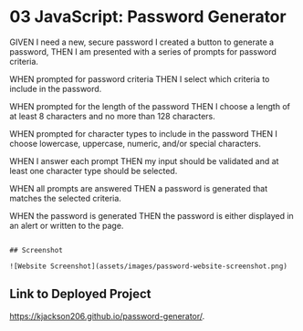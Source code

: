 # 03 JavaScript: Password Generator


GIVEN I need a new, secure password
I created a button to generate a password,
THEN I am presented with a series of prompts for password criteria.

WHEN prompted for password criteria
THEN I select which criteria to include in the password.

WHEN prompted for the length of the password
THEN I choose a length of at least 8 characters and no more than 128 characters.

WHEN prompted for character types to include in the password
THEN I choose lowercase, uppercase, numeric, and/or special characters.

WHEN I answer each prompt
THEN my input should be validated and at least one character type should be selected.

WHEN all prompts are answered
THEN a password is generated that matches the selected criteria.

WHEN the password is generated
THEN the password is either displayed in an alert or written to the page.

```

## Screenshot

![Website Screenshot](assets/images/password-website-screenshot.png)

```


## Link to Deployed Project

 https://kjackson206.github.io/password-generator/.

 ```
